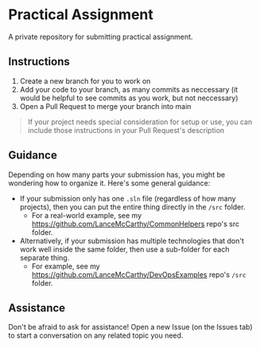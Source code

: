 # Practical Assignment

A private repository for submitting practical assignment.

## Instructions

1. Create a new branch for you to work on
2. Add your code to your branch, as many commits as neccessary (it would be helpful to see commits as you work, but not neccessary)
3. Open a Pull Request to merge your branch into main

> If your project needs special consideration for setup or use, you can include those instructions in your Pull Request's description

## Guidance
Depending on how many parts your submission has, you might be wondering how to organize it. Here's some general guidance:

- If your submission only has one `.sln` file (regardless of how many projects), then you can put the entire thing directly in the `/src` folder.
  - For a real-world example, see my https://github.com/LanceMcCarthy/CommonHelpers repo's src folder.
- Alternatively, if your submission has multiple technologies that don't work well inside the same folder, then use a sub-folder for each separate thing.
  - For example, see my https://github.com/LanceMcCarthy/DevOpsExamples repo's `/src` folder.

## Assistance

Don't be afraid to ask for assistance! Open a new Issue (on the Issues tab) to start a conversation on any related topic you need.
